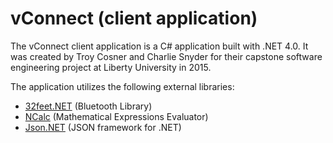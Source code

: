 # vConnect (client application)

The vConnect client application is a C# application built with .NET 4.0. It was created by Troy Cosner and Charlie Snyder for their capstone software engineering project at Liberty University in 2015.

The application utilizes the following external libraries:
  * [32feet.NET][1] (Bluetooth Library)
  * [NCalc][2] (Mathematical Expressions Evaluator)
  * [Json.NET][3] (JSON framework for .NET)
  
  
  
  
[1]: https://32feet.codeplex.com/
[2]: https://ncalc.codeplex.com/
[3]: http://www.newtonsoft.com/json
